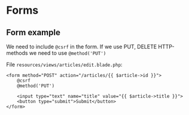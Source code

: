 # Forms

## Form example

We need to include `@csrf` in the form.
If we use PUT, DELETE HTTP-methods we need to use `@method('PUT')`

File `resources/views/articles/edit.blade.php`:

```blade
<form method="POST" action="/articles/{{ $article->id }}">
    @csrf
    @method('PUT')

    <input type="text" name="title" value="{{ $article->title }}">
    <button type="submit">Submit</button>
</form>
```

